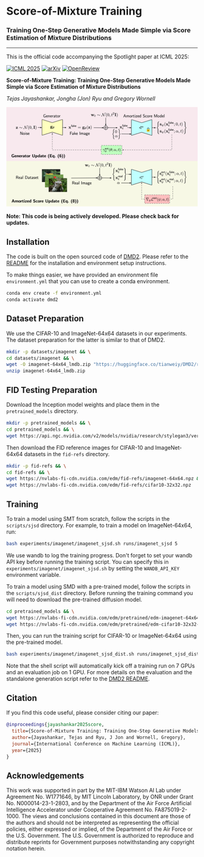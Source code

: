 # **Score-of-Mixture Training**  
### Training One-Step Generative Models Made Simple via Score Estimation of Mixture Distributions

---

This is the official code accompanying the Spotlight paper at ICML 2025:

[![ICML 2025](https://img.shields.io/badge/ICML%202025-spotlight-blue.svg)](https://icml.cc/virtual/2025/events/2025SpotlightPosters)
[![arXiv](https://img.shields.io/badge/arXiv-2502.09609-b31b1b.svg)](https://arxiv.org/abs/2502.09609)
[![OpenReview](https://img.shields.io/badge/OpenReview-accepted-blue.svg)](https://openreview.net/forum?id=zk5k2NQcEA)

**Score-of-Mixture Training: Training One-Step Generative Models Made Simple via Score Estimation of Mixture Distributions** 

*Tejas Jayashankar, Jongha (Jon) Ryu and Gregory Wornell*

![Score of Mixture Training (SMT) Overview](figures/smt-scratch.png)


**Note: This code is being actively developed.  Please check back for updates.**

## Installation

The code is built on the open sourced code of [DMD2](https://github.com/tianweiy/DMD2).  Please refer to the [README](https://github.com/tianweiy/DMD2/blob/main/README.md) for 
the installation and environment setup instructions. 

To make things easier, we have provided an environment file `environment.yml` that you 
can use to create a conda environment.

````bash
conda env create -f environment.yml
conda activate dmd2
````

## Dataset Preparation

We use the CIFAR-10 and ImageNet-64x64 datasets in our experiments. The dataset preparation for the latter
is similar to that of DMD2.

````bash
mkdir -p datasets/imagenet && \
cd datasets/imagenet && \
wget -O imagenet-64x64_lmdb.zip "https://huggingface.co/tianweiy/DMD2/resolve/main/data/imagenet/imagenet-64x64_lmdb.zip?download=true" && \
unzip imagenet-64x64_lmdb.zip
````

## FID Testing Preparation

Download the Inception model weights and place them in the `pretrained_models` directory.

````bash
mkdir -p pretrained_models && \
cd pretrained_models && \
wget https://api.ngc.nvidia.com/v2/models/nvidia/research/stylegan3/versions/1/files/metrics/inception-2015-12-05.pkl
````

Then download the FID reference images for CIFAR-10 and ImageNet-64x64 datasets in the `fid-refs` directory.

````bash
mkdir -p fid-refs && \
cd fid-refs && \
wget https://nvlabs-fi-cdn.nvidia.com/edm/fid-refs/imagenet-64x64.npz && \
wget https://nvlabs-fi-cdn.nvidia.com/edm/fid-refs/cifar10-32x32.npz
````

## Training

To train a model using SMT from scratch, follow the scripts in the `scripts/sjsd` directory. For example, to train a model on ImageNet-64x64, run:

````bash
bash experiments/imagenet/imagenet_sjsd.sh runs/imagenet_sjsd 5
````

We use wandb to log the training progress.  Don't forget to set your wandb API key before running the training script.  You can specify this in `experiments/imagenet/imagenet_sjsd.sh` by setting the `WANDB_API_KEY` environment variable.

To train a model using SMD with a pre-trained model, follow the scripts in the `scripts/sjsd_dist` directory. Before running the training command you will need to download the pre-trained diffusion model.

````bash
cd pretrained_models && \
wget https://nvlabs-fi-cdn.nvidia.com/edm/pretrained/edm-imagenet-64x64-cond-adm.pkl && \ 
wget https://nvlabs-fi-cdn.nvidia.com/edm/pretrained/edm-cifar10-32x32-uncond-vp.pkl
````

Then, you can run the training script for CIFAR-10 or ImageNet-64x64 using the pre-trained model.

````bash
bash experiments/imagenet/imagenet_sjsd_dist.sh runs/imagenet_sjsd_dist 5
````

Note that the shell script will automatically kick off a training run on 7 GPUs and an
evaluation job on 1 GPU. For more details on the evaluation and the standalone generation
script refer to the [DMD2 README](https://github.com/tianweiy/DMD2/blob/main/experiments/imagenet/README.md).

## Citation

If you find this code useful, please consider citing our paper:

```bibtex
@inproceedings{jayashankar2025score,
  title={Score-of-Mixture Training: Training One-Step Generative Models Made Simple via Score Estimation of Mixture Distributions},
  author={Jayashankar, Tejas and Ryu, J Jon and Wornell, Gregory},
  journal={International Conference on Machine Learning (ICML)},
  year={2025}
}
```

## Acknowledgements

This work was supported in part by the MIT-IBM Watson AI
Lab under Agreement No. W1771646, by MIT Lincoln Laboratory, by ONR under Grant No. N000014-23-1-2803, and
by the Department of the Air Force Artificial Intelligence
Accelerator under Cooperative Agreement No. FA875019-2-1000. The views and conclusions contained in this
document are those of the authors and should not be interpreted as representing the official policies, either expressed
or implied, of the Department of the Air Force or the U.S.
Government. The U.S. Government is authorized to reproduce and distribute reprints for Government purposes
notwithstanding any copyright notation herein.

